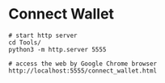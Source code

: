 # Connect Wallet
```shell
# start http server
cd Tools/
python3 -m http.server 5555

# access the web by Google Chrome browser
http://localhost:5555/connect_wallet.html
```

